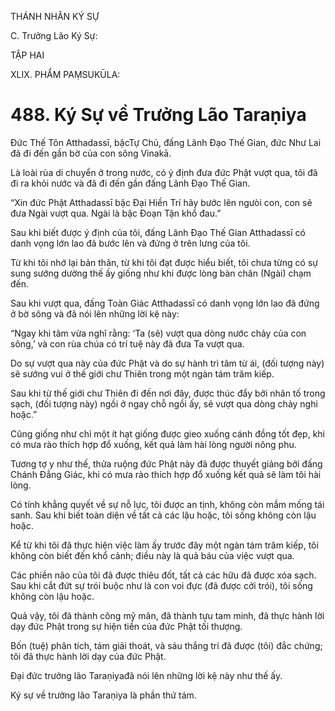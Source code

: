 THÁNH NHÂN KÝ SỰ

C. Trưởng Lão Ký Sự:

TẬP HAI

XLIX. PHẨM PAṂSUKŪLA:

# 488. Ký Sự về Trưởng Lão Taraṇiya

Đức Thế Tôn Atthadassī, bậcTự Chủ, đấng Lãnh Đạo Thế Gian, đức Như Lai đã đi đến gần bờ của con sông Vinakā.

Là loài rùa di chuyển ở trong nước, có ý định đưa đức Phật vượt qua, tôi đã đi ra khỏi nước và đã đi đến gần đấng Lãnh Đạo Thế Gian.

“Xin đức Phật Atthadassī bậc Đại Hiền Trí hãy bước lên ngưòi con, con sẽ đưa Ngài vượt qua. Ngài là bậc Đoạn Tận khổ đau.”

Sau khi biết được ý định của tôi, đấng Lãnh Đạo Thế Gian Atthadassī có danh vọng lớn lao đã bước lên và đứng ở trên lưng của tôi.

Từ khi tôi nhớ lại bản thân, từ khi tôi đạt được hiểu biết, tôi chưa từng có sự sung sướng dường thế ấy giống như khi được lòng bàn chân (Ngài) chạm đến.

Sau khi vượt qua, đấng Toàn Giác Atthadassī có danh vọng lớn lao đã đứng ở bờ sông và đã nói lên những lời kệ này:

“Ngay khi tâm vừa nghĩ rằng: ‘Ta (sẽ) vượt qua dòng nước chảy của con sông,’ và con rùa chúa có trí tuệ này đã đưa Ta vượt qua.

Do sự vượt qua này của đức Phật và do sự hành trì tâm từ ái, (đối tượng này) sẽ sướng vui ở thế giới chư Thiên trong một ngàn tám trăm kiếp.

Sau khi từ thế giới chư Thiên đi đến nơi đây, được thúc đẩy bởi nhân tố trong sạch, (đối tượng này) ngồi ở ngay chỗ ngồi ấy, sẽ vượt qua dòng chảy nghi hoặc.”

Cũng giống như chỉ một ít hạt giống được gieo xuống cánh đồng tốt đẹp, khi có mưa rào thích hợp đổ xuống, kết quả làm hài lòng người nông phu.

Tương tợ y như thế, thửa ruộng đức Phật này đã được thuyết giảng bởi đấng Chánh Đẳng Giác, khi có mưa rào thích hợp đổ xuống kết quả sẽ làm tôi hài lòng.

Có tính khẳng quyết về sự nỗ lực, tôi được an tịnh, không còn mầm mống tái sanh. Sau khi biết toàn diện về tất cả các lậu hoặc, tôi sống không còn lậu hoặc.

Kể từ khi tôi đã thực hiện việc làm ấy trước đây một ngàn tám trăm kiếp, tôi không còn biết đến khổ cảnh; điều này là quả báu của việc vượt qua.

Các phiền não của tôi đã được thiêu đốt, tất cả các hữu đã được xóa sạch. Sau khi cắt đứt sự trói buộc như là con voi đực (đã được cởi trói), tôi sống không còn lậu hoặc.

Quả vậy, tôi đã thành công mỹ mãn, đã thành tựu tam minh, đã thực hành lời dạy đức Phật trong sự hiện tiền của đức Phật tối thượng.

Bốn (tuệ) phân tích, tám giải thoát, và sáu thắng trí đã được (tôi) đắc chứng; tôi đã thực hành lời dạy của đức Phật.

Đại đức trưởng lão Taraṇiyađã nói lên những lời kệ này như thế ấy.

Ký sự về trưởng lão Taraṇiya là phần thứ tám.

